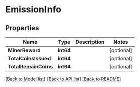 # EmissionInfo

## Properties

Name | Type | Description | Notes
------------ | ------------- | ------------- | -------------
**MinerReward** | **int64** |  | [optional] 
**TotalCoinsIssued** | **int64** |  | [optional] 
**TotalRemainCoins** | **int64** |  | [optional] 

[[Back to Model list]](../README.md#documentation-for-models) [[Back to API list]](../README.md#documentation-for-api-endpoints) [[Back to README]](../README.md)


